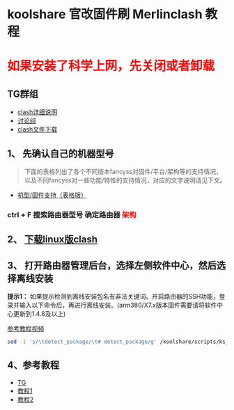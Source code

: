 # koolshare 官改固件刷 Merlinclash 教程

# <font color=red>如果安装了科学上网，先关闭或者卸载</font>

## TG群组
- [clash详细说明](https://t.me/merlinclashcat)
- [讨论组](https://t.me/meilinchajian)
- [clash文件下载](https://t.me/merlinclashfile)

## 1、 先确认自己的机器型号

> 下面的表格列出了各个不同版本fancyss对固件/平台/架构等的支持情况，以及不同fancyss对一些功能/特性的支持情况，对应的文字说明请见下文。

- [机型/固件支持（表格版）](https://github.com/hq450/fancyss#%E6%9C%BA%E5%9E%8B%E5%9B%BA%E4%BB%B6%E6%94%AF%E6%8C%81%E8%A1%A8%E6%A0%BC%E7%89%88)

### ctrl + F 搜索路由器型号 确定路由器 <font color="red">架构</font>

## 2、 [下载linux版clash](https://github.com/Dreamacro/clash/releases)

## 3、 打开路由器管理后台，选择左侧软件中心，然后选择离线安装

**提示1：** 如果提示检测到离线安装包名有非法关键词。开启路由器的SSH功能，登录并输入以下命令后，再进行离线安装。(arm380/X7.x版本固件需要请将软件中心更新到1.4.8及以上)

[参考教程视频](https://www.youtube.com/watch?v=Pigjr1kRj2A)

```bash
sed -i 's/\tdetect_package/\t# detect_package/g' /koolshare/scripts/ks_tar_install.sh
```

## 4、参考教程 
- [TG](https://t.me/merlinclashcat)
- [教程1](https://zxfccmm.cn/hua-shuo-rt-ac86u-an-zhuang-merlin-clash/)
- [教程2](https://github.com/KOP-XIAO/Clash-Merlin/wiki)
